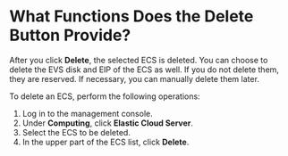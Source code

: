 # What Functions Does the  **Delete**  Button Provide?<a name="EN-US_TOPIC_0018073218"></a>

After you click  **Delete**, the selected ECS is deleted. You can choose to delete the EVS disk and EIP of the ECS as well. If you do not delete them, they are reserved. If necessary, you can manually delete them later.

To delete an ECS, perform the following operations:

1.  Log in to the management console.
2.  Under  **Computing**, click  **Elastic Cloud Server**.
3.  Select the ECS to be deleted.
4.  In the upper part of the ECS list, click  **Delete**.

